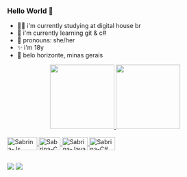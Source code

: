 ### Hello World 🎈

- 👩‍🎓 i'm currently studying at digital house br 
- 📘 i'm currently learning git & c#
- 🤗 pronouns: she/her
- ✨ i'm 18y
- 🌆 belo horizonte, minas gerais

<div align="center">
  <a href="https://github.com/sabrinahelena">
  <img height="150em" src="https://github-readme-stats.vercel.app/api?username=sabrinahelena&show_icons=true&theme=dracula&include_all_commits=true&count_private=true"/>
  <img height="150em" src="https://github-readme-stats.vercel.app/api/top-langs/?username=sabrinahelena&layout=compact&langs_count=7&theme=dracula"/>
</div>
  
  <div style="display: inline_block"><br>
  <img align="center" alt="Sabrina-Js" height="30" width="70" src="https://img.shields.io/badge/JavaScript-F7DF1E?style=for-the-badge&logo=javascript&logoColor=black">
  <img align="center" alt="Sabrina-C" height="30" width="50" src="https://img.shields.io/badge/C-00599C?style=for-the-badge&logo=c&logoColor=white">
  <img align="center" alt="Sabrina-Java" height="30" width="60" src="https://img.shields.io/badge/Java-ED8B00?style=for-the-badge&logo=java&logoColor=white">
  <img align="center" alt="Sabrina-C#" height="30" width="60" src="https://img.shields.io/badge/C%23-239120?style=for-the-badge&logo=c-sharp&logoColor=white">

  ##
  
  <div> 
  <a href="https://www.linkedin.com/in/sabrina-helena-ferreira-73a880228" target="_blank"><img src="https://img.shields.io/badge/LinkedIn-0077B5?style=for-the-badge&logo=linkedin&logoColor=white" target="_blank"></a>
  <a href = "mailto:contatorafaballerini@gmail.com"><img src="https://img.shields.io/badge/Gmail-D14836?style=for-the-badge&logo=gmail&logoColor=white" target="_blank"></a>
 
 

